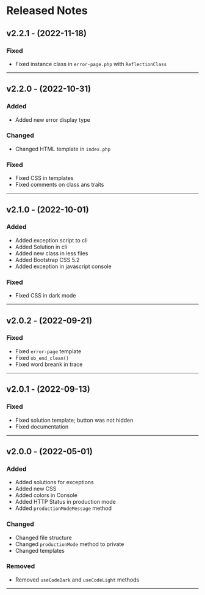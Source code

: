 # Released Notes

## v2.2.1 - (2022-11-18)

### Fixed

- Fixed instance class in `error-page.php` with `ReflectionClass`

------------------------------------------------------------------

## v2.2.0 - (2022-10-31)

### Added

- Added new error display type

### Changed

- Changed HTML template in `index.php`

### Fixed

- Fixed CSS in templates
- Fixed comments on class ans traits

------------------------------------------------

## v2.1.0 - (2022-10-01)

### Added

- Added exception script to cli
- Added Solution in cli
- Added new class in less files
- Added Bootstrap CSS 5.2
- Added exception in javascript console

### Fixed

- Fixed CSS in dark mode

------------------------------------------------

## v2.0.2 - (2022-09-21)

### Fixed

- Fixed `error-page` template
- Fixed `ob_end_clean()`
- Fixed word breank in trace

------------------------------------------------

## v2.0.1 - (2022-09-13)

### Fixed

- Fixed solution template; button was not hidden
- Fixed documentation

------------------------------------------------

## v2.0.0 - (2022-05-01)

### Added

- Added solutions for exceptions
- Added new CSS
- Added colors in Console
- Added HTTP Status in production mode
- Added `productionModeMessage` method

### Changed

- Changed file structure
- Changed `productionMode` method to private
- Changed templates

### Removed

- Removed `useCodeDark` and `useCodeLight` methods
------------------------------------------------